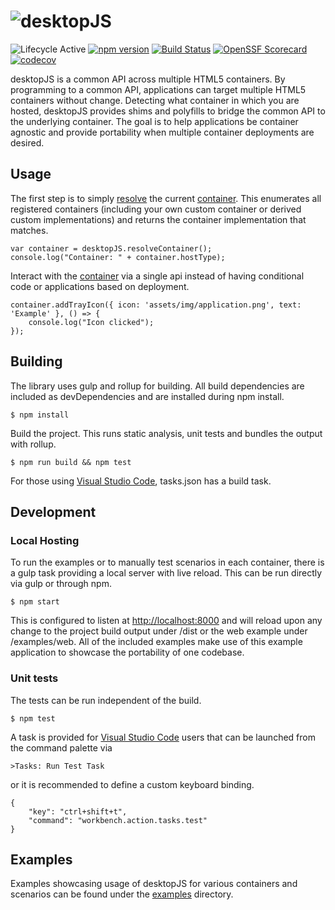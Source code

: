 ![desktopJS](https://raw.githubusercontent.com/wiki/MorganStanley/desktopJS/images/logo.png)
==========
![Lifecycle Active](https://badgen.net/badge/Lifecycle/Active/green)
[![npm version](https://badge.fury.io/js/%40morgan-stanley%2Fdesktopjs.svg)](https://www.npmjs.com/package/@morgan-stanley/desktopjs)
[![Build Status](https://github.com/MorganStanley/desktopJS/actions/workflows/continuous-integration.yml/badge.svg?event=push)](https://github.com/MorganStanley/desktopJS/actions/workflows/continuous-integration.yml)
[![OpenSSF Scorecard](https://api.securityscorecards.dev/projects/github.com/morganstanley/desktopJS/badge)](https://securityscorecards.dev/viewer/?uri=github.com/morganstanley/desktopJS)
[![codecov](https://codecov.io/gh/MorganStanley/desktopJS/branch/main/graph/badge.svg)](https://codecov.io/gh/MorganStanley/desktopJS)

desktopJS is a common API across multiple HTML5 containers. By programming to a
common API, applications can target multiple HTML5 containers without change. Detecting
what container in which you are hosted, desktopJS provides shims and polyfills to
bridge the common API to the underlying container.  The goal is to help applications be
container agnostic and provide portability when multiple container deployments are desired.

Usage
---------------

The first step is to simply [resolve](http://opensource.morganstanley.com/desktopJS/modules/_desktopjs_src_registry_.html#resolvecontainer) the current [container](http://opensource.morganstanley.com/desktopJS/classes/_desktopjs_src_container_.container.html). This enumerates
all registered containers (including your own custom container or derived custom implementations) and
returns the container implementation that matches.

```
var container = desktopJS.resolveContainer();
console.log("Container: " + container.hostType);
```

Interact with the [container](http://opensource.morganstanley.com/desktopJS/classes/_desktopjs_src_container_.container.html) via a single api instead of having conditional code or applications
based on deployment.

```
container.addTrayIcon({ icon: 'assets/img/application.png', text: 'Example' }, () => {
	console.log("Icon clicked");
});
```

Building
-------
The library uses gulp and rollup for building.  All build dependencies are included as
devDependencies and are installed during npm install.

```
$ npm install
```

Build the project.  This runs static analysis, unit tests and bundles the output with
rollup.

```
$ npm run build && npm test
```

For those using [Visual Studio Code](https://code.visualstudio.com/), tasks.json has a build task.

Development
-----------

### Local Hosting

To run the examples or to manually test scenarios in each container, there is a gulp task providing
a local server with live reload.  This can be run directly via gulp or through npm.

```
$ npm start
```

This is configured to listen at [http://localhost:8000](http://localhost:8000) and will reload upon
any change to the project build output under /dist or the web example under /examples/web.  All of the
included examples make use of this example application to showcase the portability of one
codebase.

### Unit tests

The tests can be run independent of the build.

```
$ npm test
```

A task is provided for [Visual Studio Code](https://code.visualstudio.com/) users that can be launched
from the command palette via

```
>Tasks: Run Test Task
```

or it is recommended to define a custom keyboard binding.

```
{
    "key": "ctrl+shift+t",
    "command": "workbench.action.tasks.test"
}
``` 

Examples
--------
Examples showcasing usage of desktopJS for various containers and scenarios can be found under
the [examples](https://github.com/MorganStanley/desktopJS/tree/main/examples) directory.

